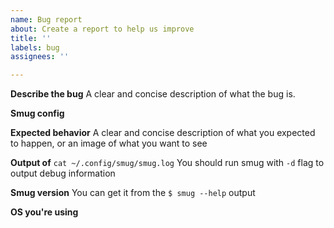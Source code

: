 ```yaml
---
name: Bug report
about: Create a report to help us improve
title: ''
labels: bug
assignees: ''

---
```


**Describe the bug**
A clear and concise description of what the bug is.

**Smug config**

**Expected behavior**
A clear and concise description of what you expected to happen, or an image of what you want to see

**Output of** `cat ~/.config/smug/smug.log`
You should run smug with `-d` flag to output debug information

**Smug version**
You can get it from the `$ smug --help` output

**OS you're using**
